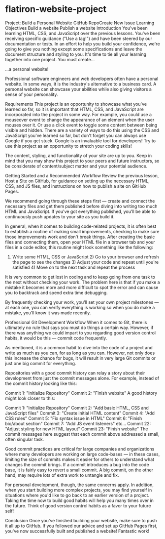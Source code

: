 # flatiron-website-project
Project: Build a Personal Website
GitHub RepoCreate New Issue
Learning Objectives
Build a website
Publish a website
Introduction
You've been learning HTML, CSS, and JavaScript over the previous lessons. You've been receiving specific guidance ("Use a <link> tag!") and have been steered by our documentation or tests. In an effort to help you build your confidence, we're going to give you nothing except some specifications and leave the document structure and styling to you. It's time to tie all your learning together into one project. You must create...

...a personal website!

Professional software engineers and web developers often have a personal website. In some ways, it is the industry's alternative to a business card. A personal website can showcase your abilities while also giving visitors a sense of your personality.

Requirements
This project is an opportunity to showcase what you've learned so far, so it is important that HTML, CSS, and JavaScript are incorporated into the project in some way. For example, you could use a mouseover event to change the appearance of an element when the user mouses over it. Or use a click event to toggle some content between being visible and hidden. There are a variety of ways to do this using the CSS and JavaScript you've learned so far, but don't forget you can always use Google if you get stuck. Google is an invaluable tool for developers! Try to use this project as an opportunity to stretch your coding skills!

The content, styling, and functionality of your site are up to you. Keep in mind that you may show this project to your peers and future instructors, so be considerate of content/subject matter and your potential audience.

Getting Started and a Recommended Workflow
Review the previous lesson, Host a Site on GitHub, for guidance on setting up the necessary HTML, CSS, and JS files, and instructions on how to publish a site on GitHub Pages.

We recommend going through these steps first — create and connect the necessary files and get them published before diving into writing too much HTML and JavaScript. If you've got everything published, you'll be able to continuously push updates to your site as you build it.

In general, when it comes to building code-related projects, it is often best to establish a routine of making small improvements, checking to make sure those improvements work and don't break things. After creating the basic files and connecting them, open your HTML file in a browser tab and your files in a code editor, this routine might look something like the following:

1) Write some HTML, CSS or JavaScript 2) Go to your browser and refresh the page to see the changes 3) Adjust your code and repeat until you're satisfied 4) Move on to the next task and repeat the process

It is very common to get lost in coding and to keep going from one task to the next without checking your work. The problem here is that if you make a mistake it becomes more and more difficult to spot the error and can cause you to backtrack and spend extra time debugging.

By frequently checking your work, you'll set your own project milestones — at each one, you can verify everything is working so when you do make a mistake, you'll know it was made recently.

Professional Git Development Workflow
When it comes to Git, there is ultimately no rule that says you must do things a certain way. However, if there was anything we could impart to you regarding good version control habits, it would be this — commit code frequently.

As mentioned, it is a common habit to dive into the code of a project and write as much as you can, for as long as you can. However, not only does this increase the chance for bugs, it will result in very large Git commits or just one big commit for everything.

Repositories with a good commit history can relay a story about their development from just the commit messages alone. For example, instead of the commit history looking like this:

Commit 1: "Initialize Repository"
Commit 2: "Finish website"
A good history might look closer to this:

Commit 1: "Initialize Repository"
Commit 2: "Add basic HTML, CSS and JavaScript files"
Commit 3: "Create initial HTML content"
Commit 4: "Add CSS rules"
Commit 5: "Fix syntax issue in HTML"
Commit 6: "Finish bio/about section"
Commit 7: "Add JS event listeners"
etc...
Commit 22: "Adjust styling for new HTML layout"
Commit 23: "Finish website"
The commit messages here suggest that each commit above addressed a small, often singular task.

Good commit practices are critical for large companies and organizations where many developers are working on large code-bases — in these cases, limiting the size of commits makes it easier for others to understand what changes the commit brings. If a commit introduces a bug into the code base, it is fairly easy to revert a small commit. A big commit, on the other hand, may require lots of extra work to untangle and fix.

For personal development, though, the same concerns apply. In addition, when you start building more complex projects, you may find yourself in situations where you'd like to go back to an earlier version of a project. Taking the time now to build good habits will help you many times over in the future. Think of good version control habits as a favor to your future self!

Conclusion
Once you've finished building your website, make sure to push it all up to GitHub. If you followed our advice and set up GitHub Pages first, you've now successfully built and published a website! Fantastic work!